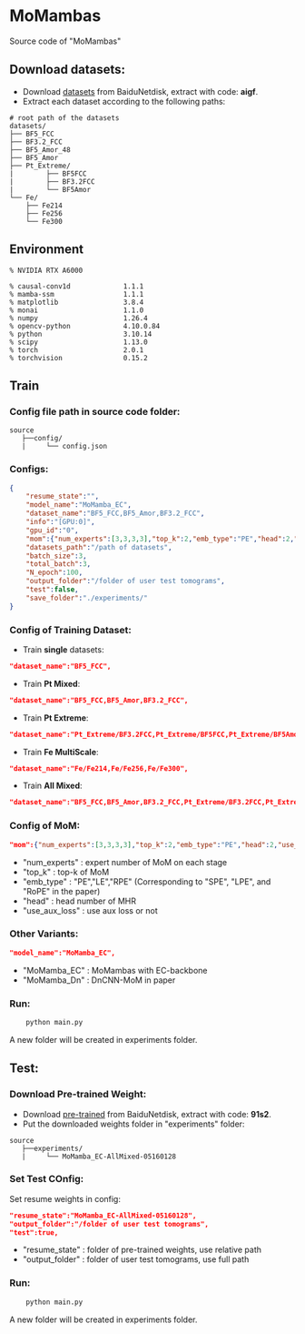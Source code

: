 # MoMambas
Source code of "MoMambas"

## Download datasets:
* Download [datasets](https://pan.baidu.com/s/1S3-8fCwoMeaRs0u4tCPYFg) from BaiduNetdisk, extract with code: **aigf**.
* Extract each dataset according to the following paths:
```shell
# root path of the datasets 
datasets/
├── BF5_FCC 
├── BF3.2_FCC
├── BF5_Amor_48
├── BF5_Amor
├── Pt_Extreme/
|        ├── BF5FCC 
|        ├── BF3.2FCC
|        └── BF5Amor
└── Fe/
    ├── Fe214
    ├── Fe256
    └── Fe300
```

## Environment
```shell
% NVIDIA RTX A6000

% causal-conv1d             1.1.1                    
% mamba-ssm                 1.1.1                    
% matplotlib                3.8.4                    
% monai                     1.1.0                    
% numpy                     1.26.4                   
% opencv-python             4.10.0.84                
% python                    3.10.14              
% scipy                     1.13.0                   
% torch                     2.0.1                    
% torchvision               0.15.2 
```

## Train

### Config file path in source code folder:
```shell
source
   ├──config/
   |     └── config.json
```
### Configs:
```json
{
    "resume_state":"",
    "model_name":"MoMamba_EC", 
    "dataset_name":"BF5_FCC,BF5_Amor,BF3.2_FCC",
    "info":"[GPU:0]",
    "gpu_id":"0",
    "mom":{"num_experts":[3,3,3,3],"top_k":2,"emb_type":"PE","head":2,"use_aux_loss":false},
    "datasets_path":"/path of datasets",
    "batch_size":3,
    "total_batch":3,
    "N_epoch":100, 
    "output_folder":"/folder of user test tomograms",
    "test":false,
    "save_folder":"./experiments/"
}
```
### Config of Training Dataset:
* Train **single** datasets:
```json
"dataset_name":"BF5_FCC",
```
* Train **Pt Mixed**:
```json
"dataset_name":"BF5_FCC,BF5_Amor,BF3.2_FCC",
```
* Train **Pt Extreme**:
```json
"dataset_name":"Pt_Extreme/BF3.2FCC,Pt_Extreme/BF5FCC,Pt_Extreme/BF5Amor",
```
* Train **Fe MultiScale**:
```json
"dataset_name":"Fe/Fe214,Fe/Fe256,Fe/Fe300",
```
* Train **All Mixed**:
```json
"dataset_name":"BF5_FCC,BF5_Amor,BF3.2_FCC,Pt_Extreme/BF3.2FCC,Pt_Extreme/BF5FCC,Pt_Extreme/BF5Amor,Fe/Fe214,Fe/Fe256,Fe/Fe300",
```
### Config of MoM:
```json
"mom":{"num_experts":[3,3,3,3],"top_k":2,"emb_type":"PE","head":2,"use_aux_loss":false},
```
* "num_experts" : expert number of MoM on each stage
* "top_k" : top-k of MoM
* "emb_type" : "PE","LE","RPE" (Corresponding to "SPE", "LPE", and "RoPE" in the paper) 
* "head" : head number of MHR
* "use_aux_loss" : use aux loss or not
### Other Variants:
```json
"model_name":"MoMamba_EC",
```
* "MoMamba_EC" : MoMambas with EC-backbone
* "MoMamba_Dn" : DnCNN-MoM in paper
### Run:
```python
    python main.py
```
A new folder will be created in experiments folder. 

## Test:

### Download Pre-trained Weight:
* Download [pre-trained](https://pan.baidu.com/s/1gYVsiJb7pCVjpWQOgw6wdA) from BaiduNetdisk, extract with code: **91s2**.
* Put the downloaded weights folder in "experiments" folder:
```shell
source
   ├──experiments/
   |     └── MoMamba_EC-AllMixed-05160128
```
### Set Test COnfig:
Set resume weights in config:
```json
"resume_state":"MoMamba_EC-AllMixed-05160128",
"output_folder":"/folder of user test tomograms",
"test":true,
```
* "resume_state" : folder of pre-trained weights, use relative path
* "output_folder" : folder of user test tomograms, use full path
### Run:
```python
    python main.py
```
A new folder will be created in experiments folder. 
